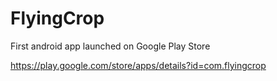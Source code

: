 # FlyingCrop

First android app launched on Google Play Store

https://play.google.com/store/apps/details?id=com.flyingcrop
